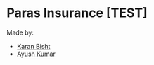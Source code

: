 # Paras Insurance [TEST]

Made by: 
- [Karan Bisht](https://github.com/Karan-Bisht16)
- [Ayush Kumar](https://github.com/ayushgitt)
